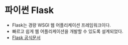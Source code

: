 # 파이썬 Flask
- Flask는 경량 WSGI 웹 어플리케이션 프레임워크이다.
- 빠르고 쉽게 웹 어플리케이션을 개발할 수 있도록 설계되었다.
- [Flask 공식문서](https://flask-docs-kr.readthedocs.io/ko/latest/quickstart.html)  
